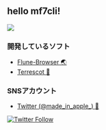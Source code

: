 <!-- ## Stats
![github-chart](https://github-chart.vercel.app/api?user=Mf-3d)

![mf7cli's github stats](https://github-readme-stats.vercel.app/api?username=Mf-3d&hide=issues)



[😟😟.tk](https://xn--928ha.tk/) -->
## hello mf7cli!
![](https://user-images.githubusercontent.com/84224913/174292244-fccbc2e8-cefd-43f8-8dfa-cd91cda480fd.png)

### 開発しているソフト
- [Flune-Browser 🌏](https://github.com/mf-3d/flune-browser)
- [Terrescot 🧐](https://github.com/mf-3d/terrescot)

### SNSアカウント
- [Twitter (@made_in_apple_) 🐤](https://twitter.com/made_in_apple_)

[![Twitter Follow](https://img.shields.io/twitter/follow/made_in_apple_?style=for-the-badge)](https://twitter.com/intent/follow?screen_name=made_in_apple_)